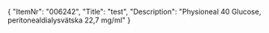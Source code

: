 {
  "ItemNr": "006242",
  "Title": "test",
  "Description": "Physioneal 40 Glucose, peritonealdialysvätska 22,7 mg/ml"
}